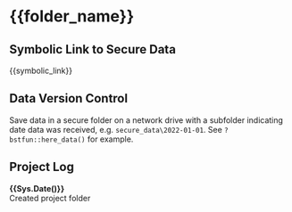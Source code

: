 # {{folder_name}}

## Symbolic Link to Secure Data
{{symbolic_link}}

## Data Version Control
Save data in a secure folder on a network drive with a subfolder indicating date data was received, e.g. `secure_data\2022-01-01`. See `?bstfun::here_data()` for example.

## Project Log
**{{Sys.Date()}}**  
Created project folder

